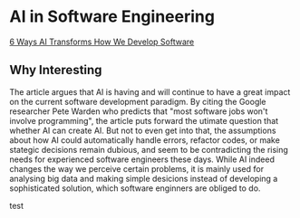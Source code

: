 # AI in Software Engineering

[6 Ways AI Transforms How We Develop Software](https://www.google.com/amp/s/www.forbes.com/sites/mariyayao/2018/04/18/6-ways-ai-transforms-how-we-develop-software/amp/)

## Why Interesting

The article argues that AI is having and will continue to have a great impact on the current software development paradigm. By citing the Google researcher Pete Warden who predicts that "most software jobs won't involve programming", the article puts forward the utimate question that whether AI can create AI. But not to even get into that, the assumptions about how AI could automatically handle errors, refactor codes, or make stategic decisions remain dubious, and seem to be contradicting the rising needs for experienced software engineers these days. While AI indeed changes the way we perceive certain problems, it is mainly used for analysing big data and making simple desicions instead of developing a sophisticated solution, which software enginners are obliged to do. 

test
